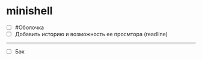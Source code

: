 # minishell

- [ ] #Оболочка
- [ ] Добавить историю и возможность ее просмтора (readline)
------------------------------------------------------------
- [ ] Бэк
